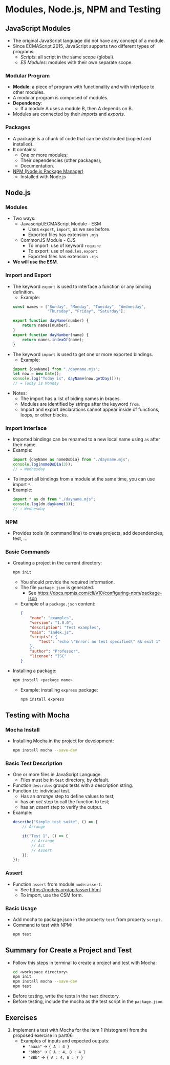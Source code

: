 

# Modules, Node.js, NPM and Testing

## JavaScript Modules
- The original JavaScript language did not have any concept of a module.
- Since ECMAScript 2015, JavaScript supports two different types of programs:
    - *Scripts*: all script in the same scope (global).
    - *ES Modules*: modules with their own separate scope.

### Modular Program
- **Module**: a piece of program with functionality and with interface to other modules.
- A modular program is composed of modules.
- **Dependency**: 
    - If a module A uses a module B, then A depends on B.
- Modules are connected by their *imports* and *exports*.

### Packages
- A package is a chunk of code that can be distributed (copied and installed).
- It contains:
    - One or more modules;
    - Their dependencies (other packages);
    - Documentation.
- [NPM (Node.js Package Manager)](https://www.npmjs.com/)
    - Installed with Node.js

## Node.js

### Modules
- Two ways:
    - Javascript/ECMAScript Module - ESM
        - Uses `export`, `import`, as we see before.
        - Exported files has extension `.mjs`
    - CommonJS Module - CJS
        - To import: use of keyword `require`
        - To export: use of `modules.export`
        - Exported files has extension `.cjs`
- **We will use the ESM**.

### Import and Export
- The keyword `export` is used to interface a function or any binding definition.
    - Example:
    ```javascript
    const names = ["Sunday", "Monday", "Tuesday", "Wednesday",
                   "Thursday", "Friday", "Saturday"];

    export function dayName(number) {
        return names[number];
    }
    export function dayNumber(name) {
        return names.indexOf(name);
    }
- The keyword `import` is used to get one or more exported bindings.
    - Example:
    ```javascript
    import {dayName} from "./dayname.mjs";
    let now = new Date();
    console.log("Today is", dayName(now.getDay()));
    // → Today is Monday
    ```
- Notes:
    - The import has a list of biding names in braces.
    - Modules are identified by strings after the keyword `from`.
    - Import and export declarations cannot appear inside of functions, loops, or other blocks.

### Import Interface
- Imported bindings can be renamed to a new local name using `as` after their name.
- Example:
    ```javascript
    import {dayName as nomeDoDia} from "./dayname.mjs";
    console.log(nomeDoDia(3));
    // → Wednesday
    ```
- To import all bindings from a module at the same time, you can use import `*`.
- Example:
    ```javascript
    import * as dn from "./dayname.mjs";
    console.log(dn.dayName(3));
    // → Wednesday
    ```

### NPM
- Provides tools (in command line) to create projects, add dependencies, test, ...

### Basic Commands
- Creating a project in the current directory:
    ```bash
    npm init
    ```
    - You should provide the required information.
    - The file `package.json` is generated.
        - See https://docs.npmjs.com/cli/v10/configuring-npm/package-json
    - Example of a `package.json` content:
        ```json
        {
            "name": "examples",
            "version": "1.0.0",
            "description": "Test examples",
            "main": "index.js",
            "scripts": {
                "test": "echo \"Error: no test specified\" && exit 1"
            },
            "author": "Professor",
            "license": "ISC"
        }
        ```
- Installing a package:
    ```bash
    npm install <package name>
    ```
    - Example: installing `express` package:
        ```bash
        npm install express
        ```

## Testing with Mocha

### Mocha Install
- Installing Mocha in the project for development:
    ```bash
    npm install mocha --save-dev
    ```

### Basic Test Description
- One or more files in JavaScript Language.
    - Files must be in `test` directory, by default.
- Function `describe`: groups tests with a description string.
- Function `it`: individual test.
    - Has an *arrange* step to define values to test;
    - has an *act* step to call the function to test;
    - has an *assert* step to verify the output.
- Example:
    ```javascript
    describe("Simple test suite", () => {
        // Arrange

        it("Test 1", () => {
            // Arrange
            // Act
            // Assert                
        });
    });
    ```

### Assert
- Function `assert` from module `node:assert`.
    - See https://nodejs.org/api/assert.html
    - To import, use the CSM form.


### Basic Usage
- Add mocha to package.json in the property `test` from property `script`.
- Command to test with NPM:
    ```bash
    npm test
    ```

## Summary for Create a Project and Test

- Follow this steps in terminal to create a project and test with Mocha:
    ```bash
    cd <workspace directory>
    npm init
    npm install mocha --save-dev
    npm test
    ```
- Before testing, write the tests in the `test` directory.
- Before testing, include the mocha as the test script in the `package.json`.

## Exercises

1. Implement a test with Mocha for the item 1 (histogram) from the proposed exercise in part06.
    - Examples of inputs and expected outputs:
        - `"aaaa"` → `{ A : 4 }`
        - `"bbbb"` → `{ A : 4, B : 4 }`
        - `"BBb"`  → `{ A : 4, B : 7 }`

